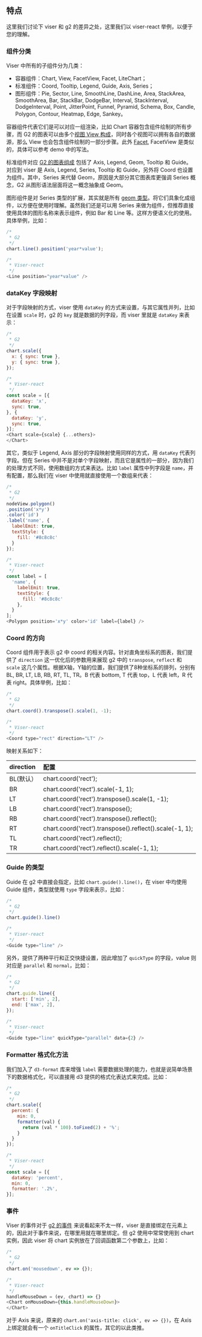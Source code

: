 ## 特点

这里我们讨论下 viser 和 g2 的差异之处，这里我们以 viser-react 举例，以便于您的理解。

### 组件分类

Viser 中所有的子组件分为几类：

- 容器组件：Chart, View, FacetView, Facet, LiteChart；
- 标准组件：Coord, Tooltip, Legend, Guide, Axis, Series；
- 图形组件：Pie, Sector, Line, SmoothLine, DashLine, Area, StackArea, SmoothArea, Bar, StackBar, DodgeBar, Interval, StackInterval, DodgeInterval, Point, JitterPoint, Funnel, Pyramid, Schema, Box, Candle, Polygon, Contour, Heatmap, Edge, Sankey。

容器组件代表它们是可以对应一组渲染，比如 Chart 容器包含组件绘制的所有步骤，而 G2 的图表可以由多个[视图 View 构成](https://antv.alipay.com/zh-cn/g2/3.x/tutorial/how-to-create-view.html)，同时各个视图可以拥有各自的数据源，那么 View 也会包含组件绘制的一部分步骤。此外 [Facet](https://antv.alipay.com/zh-cn/g2/3.x/tutorial/facet.html), FacetView 是类似的，具体可以参考 demo 中的写法。

标准组件对应 [G2 的图表组成](https://antv.alipay.com/zh-cn/g2/3.x/tutorial/understanding-g2-charts.html) 包括了 Axis, Legend, Geom, Tooltip 和 Guide。对应到 viser 是 Axis, Legend, Series, Tooltip 和 Guide，另外将 Coord 也设置为组件。其中，Series 来代替 Geom，原因是大部分其它图表库更强调 Series 概念，G2 从图形语法层面将这一概念抽象成 Geom。

图形组件是对 Series 类型的扩展，其实就是所有 [geom 类型](https://antv.alipay.com/zh-cn/g2/3.x/tutorial/geom.html)。将它们具象化成组件，以方便在使用时理解。虽然我们还是可以用 Series 来做为组件，但推荐直接使用具体的图形名称来表示组件，例如 Bar 和 Line 等。这样方便语义化的使用。具体举例，比如：

```js
/*
 * G2
 */
chart.line().position('year*value');
```
```js
/*
 * Viser-react
 */
<Line position="year*value" />
```

### dataKey 字段映射

对于字段映射的方式，viser 使用 `dataKey` 的方式来设置，与其它属性并列，比如在设置 `scale` 时，g2 的 `key` 就是数据的列字段，而 viser 里就是 `dataKey` 来表示：

```js
/*
 * G2
 */
chart.scale({
  x: { sync: true },
  y: { sync: true },
});
```
```js
/*
 * Viser-react
 */
const scale = [{
  dataKey: 'x',
  sync: true,
}, {
  dataKey: 'y',
  sync: true,
}];
<Chart scale={scale} {...others}>
</Chart>
```

其它，类似于 Legend, Axis 部分的字段映射使用同样的方式，用 `dataKey` 代表列字段。但在 Series 中并不是对单个字段映射，而且它是属性的一部分，因为我们的处理方式不同，使用数组的方式来表达。比如 `label` 属性中列字段是 `name`，并有配置，那么我们在 viser 中使用就直接使用一个数组来代表：

```js
/*
 * G2
 */
nodeView.polygon()
.position('x*y')
.color('id')
.label('name', {
  labelEmit: true,
  textStyle: {
    fill: '#8c8c8c'
  }
});
```
```js
/*
 * Viser-react
 */
const label = [
  'name', {
    labelEmit: true,
    textStyle: {
      fill: '#8c8c8c'
    },
  }
];
<Polygon position='x*y' color='id' label={label} />
```

### Coord 的方向

Coord 组件用于表示 g2 中 coord 的相关内容。针对直角坐标系的图表，我们提供了 `direction` 这一优化后的参数用来展现 g2 中的 `transpose`, `reflect` 和 `scale` 这几个属性。根据X轴，Y轴的位置，我们提供了8种坐标系的排列，分别有 BL, BR, LT, LB, RB, RT, TL, TR。B 代表 bottom, T 代表 top，L 代表 left，R 代表 right。具体举例，比如：

```js
/*
 * G2
 */
chart.coord().transpose().scale(1, -1);
```
```js
/*
 * Viser-react
 */
<Coord type="rect" direction="LT" />
```
映射关系如下：

| direction | 配置                                                        |
| :-------- | :-----                                                     |
| BL(默认）  | chart.coord('rect');                                       |
| BR        | chart.coord('rect').scale(-1, 1);                          |
| LT        | chart.coord('rect').transpose().scale(1, -1);              |
| LB        | chart.coord('rect').transpose();                           |
| RB        | chart.coord('rect').transpose().reflect();                 |
| RT        | chart.coord('rect').transpose().reflect().scale(-1, 1);    |
| TL        | chart.coord('rect').reflect();                             |
| TR        | chart.coord('rect').reflect().scale(-1, 1);                |

### Guide 的类型

Guide 在 g2 中直接会指定，比如 `chart.guide().line()`，在 viser 中均使用 Guide 组件，类型就使用 `type` 字段来表示，比如：

```js
/*
 * G2
 */
chart.guide().line()
```
```js
/*
 * Viser-react
 */
<Guide type="line" />
```

另外，提供了两种平行和正交快捷设置，因此增加了 `quickType` 的字段，value 则对应是 `parallel` 和 `normal`，比如：

```js
/*
 * G2
 */
chart.guide.line({
  start: ['min', 2],
  end: ['max', 2],
});
```
```js
/*
 * Viser-react
 */
<Guide type="line" quickType="parallel" data={2} />
```

### Formatter 格式化方法

我们加入了 `d3-format` 库来增强 `label` 需要数据处理的能力，也就是说简单场景下的数据格式化，可以直接用 d3 提供的格式化表达式来完成。比如：

```js
/*
 * G2
 */
chart.scale({
  percent: {
    min: 0,
    formatter(val) {
      return (val * 100).toFixed(2) + '%';
    }
  }
});
```
```js
/*
 * Viser-react
 */
const scale = [{
  dataKey: 'percent',
  min: 0,
  formatter: '.2%',
}];
```

### 事件

Viser 的事件对于 [g2 的事件](https://antv.alipay.com/zh-cn/g2/3.x/tutorial/chart-event.html) 来说看起来不太一样，viser 是直接绑定在元素上的，因此对于事件来说，在哪里用就在哪里绑定。但 g2 使用中常常使用到 chart 实例，因此 viser 将 chart 实例放在了回调函数第二个参数上，比如：

```js
/*
 * G2
 */
chart.on('mousedown', ev => {});
```
```js
/*
 * Viser-react
 */
handleMouseDown = (ev, chart) => {}
<Chart onMouseDown={this.handleMouseDown}>
</Chart>
```

对于 Axis 来说，原来的 `chart.on('axis-title: click', ev => {})`，在 Axis 上绑定就会有一个 `onTitleClick` 的属性，其它的以此类推。